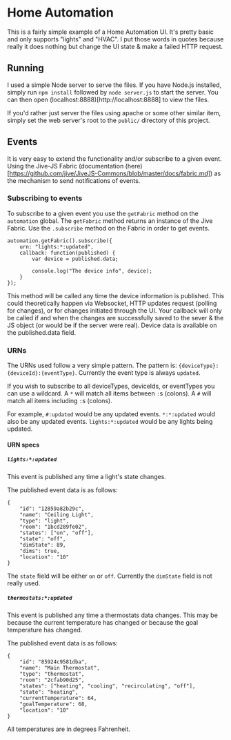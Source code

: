 # Home Automation
This is a fairly simple example of a Home Automation UI. It's pretty basic and only supports "lights" and "HVAC". I put those words in quotes because really it does nothing but change the UI state & make a failed HTTP request.

## Running
I used a simple Node server to serve the files. If you have Node.js installed, simply run `npm install` followed by `node server.js` to start the server. You can then open (localhost:8888)[http://localhost:8888] to view the files.

If you'd rather just server the files using apache or some other similar item, simply set the web server's root to the `public/` directory of this project.

## Events
It is very easy to extend the functionality and/or subscribe to a given event. Using the Jive-JS Fabric (documentation (here)[https://github.com/jive/JiveJS-Commons/blob/master/docs/fabric.md])  as the mechanism to send notifications of events.

### Subscribing to events
To subscribe to a given event you use the `getFabric` method on the `automation` global. The `getFabric` method returns an instance of the Jive Fabric. Use the `.subscribe` method on the Fabric in order to get events.

```
automation.getFabric().subscribe({
	urn: "lights:*:updated",
	callback: function(published) {
		var device = published.data;

		console.log("The device info", device);
	}
});
```

This method will be called any time the device information is published. This could theoretically happen via Websocket, HTTP updates request (polling for changes), or for changes initiated through the UI. Your callback will only be called if and when the changes are successfully saved to the sever & the JS object (or would be if the server were real). Device data is available on the published.data field.

### URNs
The URNs used follow a very simple pattern. The pattern is: `{deviceType}:{deviceId}:{eventType}`. Currently the event type is always `updated`.

If you wish to subscribe to all deviceTypes, deviceIds, or eventTypes you can use a wildcard. A `*` will match all items between `:`s (colons). A `#` will match all items including `:`s (colons).

For example, `#:updated` would be any updated events. `*:*:updated` would also be any updated events. `lights:*:updated` would be any lights being updated.

#### URN specs

##### `lights:*:updated`
This event is published any time a light's state changes.

The published event data is as follows:

```
{
	"id": "12859a82b29c",
	"name": "Ceiling Light",
	"type": "light",
	"room": "1bcd289fe02",
	"states": ["on", "off"],
	"state": "off",
	"dimState": 89,
	"dims": true,
	"location": "10"
}
```

The `state` field will be either `on` or `off`. Currently the `dimState` field is not really used.


##### `thermostats:*:updated`
This event is published any time a thermostats data changes. This may be because the current temperature has changed or because the goal temperature has changed.

The published event data is as follows:
```
{
	"id": "85924c9581dba",
	"name": "Main Thermostat",
	"type": "thermostat",
	"room": "2cfab90d25",
	"states": ["heating", "cooling", "recirculating", "off"],
	"state": "heating",
	"currentTemperature": 64,
	"goalTemperature": 68,
	"location": "10"
}
```

All temperatures are in degrees Fahrenheit.
